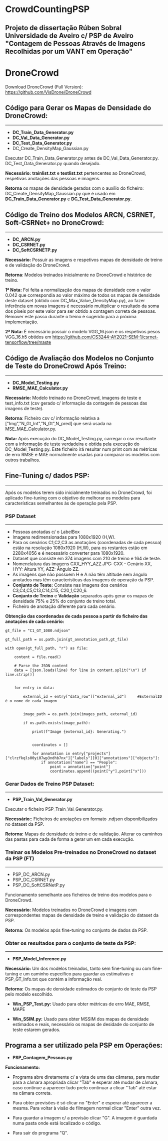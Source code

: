 # CrowdCountingPSP
**Projeto de dissertação Rúben Sobral Universidade de Aveiro c/ PSP de Aveiro "Contagem de Pessoas Através de Imagens Recolhidas por um VANT em Operação"**
------------------------------------------------------------------------------------------------------------------------------------------------------------


# DroneCrowd

Download DroneCrowd (Full Version): https://github.com/VisDrone/DroneCrowd  


## Código para Gerar os Mapas de Densidade do DroneCrowd:
-------------------------------------------------------

* **DC_Train_Data_Generator.py**
* **DC_Val_Data_Generator.py** 
* **DC_Test_Data_Generator.py**
* DC_Create_DensityMap_Gaussian.py


Executar DC_Train_Data_Generator.py antes de DC_Val_Data_Generator.py.  DC_Test_Data_Generator.py quando desejado. 

**Necessário:**  **trainlist.txt** e **testlist.txt** pertencentes ao DroneCrowd, respetivas anotações das pessoas e imagens. 

**Retorna** os mapas de densidade gerados com o auxílio do ficheiro: DC_Create_DensityMap_Gaussian.py que é usado em **DC_Train_Data_Generator.py** e **DC_Test_Data_Generator.py**.




## Código de Treino dos Modelos ARCN, CSRNET, Soft-CSRNet+ no DroneCrowd:
-------------------------------------------------------------------------
* **DC_ARCN.py**
* **DC_CSRNET.py**
* **DC_SoftCSRNETP.py**


**Necessário:** Possuir as imagens e respetivos mapas de densidade de treino e de validação do DroneCrowd.

**Retorna**: Modelos treinados inicialmente no DroneCrowd e histórico de treino.

**1ª Nota:** Foi feita a normalização dos mapas de densidade com o valor 0.042 que correspondia ao valor máximo de todos os mapas de densidade deste dataset (obtido com DC_Max_Value_DensityMap.py), ao fazer inferência em novas imagens é necessário multiplicar o resultado da soma dos píxeis por este valor para ser obtido a contagem correta de pessoas. Remover este passo durante o treino é sugerido para a próxima implementação.

**2ª Nota:** É necessário possuir o modelo VGG_16.json e os respetivos pesos VGG_16.h5 obtidos em 
https://github.com/CS3244-AY2021-SEM-1/csrnet-tensorflow/tree/maste




## Código de Avaliação dos Modelos no Conjunto de Teste do DroneCrowd Após Treino:
-------------------------------------------------------------------------------------------------

* **DC_Model_Testing.py**
* **RMSE_MAE_Calculator.py**
  

**Necessário:** Modelo treinado no DroneCrowd, imagens de teste e test_info.txt (csv gerado c/ informação da contagem de pessoas das imagens de teste).

**Retorna**: Ficheiro csv c/ informação relativa a ["Img","N_Gt_Int","N_Gt",N_pred] que será usada na MSE_MAE_Calculator.py.

**Nota:** Após execução do DC_Model_Testing.py, carregar o csv resultante com a informação de teste verdadeira e obtida pela execução do DC_Model_Testing.py. Este ficheiro irá resultar num print com as métricas de erro RMSE e MAE normalmente usadas para comparar os modelos com outros trabalhos.
 		








## Fine-Tuning c/ dados PSP:
---------------------------------------------------------

Após os modelos terem sido inicialmente treinados no DroneCrowd, foi aplicado fine-tuning com o objetivo de melhorar os modelos para características semelhantes às de operação pela PSP. 

### PSP Dataset
--------------------------------------------------------
* Pessoas anotadas c/ o LabelBox
* Imagens redimensionadas para 1080x1920 (H,W).
* Para os cenários C1,C2,C3 as anotações (coordenadas de cada pessoa) estão na resolução 1080x1920 (H,W), para os restantes estão em 2280x4056 e é necessário converter para 1080x1920.
* Dataset que consiste em 374 imagens com 210 de treino e 164 de teste. 
* Nomenclatura das imagens CXX_HYY_AZZ.JPG: CXX - Cenário XX, HYY: Altura YY, AZZ: Ângulo ZZ. 
* As imagens que não possuem H e A não têm altitude nem ângulo anotados mas têm características das imagens de operação da PSP.
* **Conjunto de Teste:** Consiste nas imagens dos cenários C3,C4,C5,C13,C14,C15, C20_1,C20_6.
* **Conjunto de Treino** e **Validação** separados após gerar os mapas de densidade 75% e 25% do conjunto de treino total.
* Ficheiro de anotação diferente para cada cenário.


**Obtenção das coordenadas de cada pessoa a partir do ficheiro das anotações de cada cenário:** 

	gt_file = "C1_GT_1080.ndjson"

	gt_full_path = os.path.join(gt_annotation_path,gt_file)
 	
	with open(gt_full_path, "r") as file:

        content = file.read()

        # Parse the JSON content
        data = [json.loads(line) for line in content.split("\n") if line.strip()]


        for entry in data:

            external_id = entry["data_row"]["external_id"]     #ExternalID é o nome de cada imagem 


            image_path = os.path.join(images_path, external_id)

            if os.path.exists(image_path):
                
                print(f"Image {external_id}: Generating.")


                coordinates = []

                for annotation in entry["projects"]["clrzfkqls00yi07wp3ndhb7nx"]["labels"][0]["annotations"]["objects"]:
                    if annotation["name"] == "People":
                        point = annotation["point"]
                        coordinates.append((point["y"],point["x"]))




### Gerar Dados de Treino PSP Dataset:
--------------------------------------------------------
* **PSP_Train_Val_Generator.py**

Executar o ficheiro PSP_Train_Val_Generator.py.

**Necessário:**: Ficheiros de anotações em formato .ndjson disponibilizados no dataset da PSP. 

**Retorna:** Mapas de densidade de treino e de validação. Alterar os caminhos das pastas para cada de forma a gerar um em cada execução.




### Treinar os Modelos Pre-treinados no DroneCrowd no dataset da PSP (FT)
--------------------------------------------------------

* PSP_DC_ARCN.py
* PSP_DC_CSRNET.py
* PSP_DC_SoftCSRNetP.py

Funcionamento semelhante aos ficheiros de treino dos modelos para o DroneCrowd.

**Necessário:** Modelos treinados no DroneCrowd e imagens com correspondentes mapas de densidade de treino e validação do dataset da PSP.

**Retorna:** Os modelos após fine-tuning no conjunto de dados da PSP. 



### Obter os resultados para o conjunto de teste da PSP: 
--------------------------------------------------------
* **PSP_Model_Inference.py**

**Necessário:** Um dos modelos treinados, tanto sem fine-tuning ou com fine-tuning e um caminho específico para guardar as estimativas e PSP_GT_Info.txt que contém a informação real.

**Retorna:** Os mapas de densidade estimados do conjunto de teste da PSP pelo modelo escolhido.


* **Win_PSP_Test.py:** Usado para obter métricas de erro MAE, RMSE, MAPE
  
* **Win_SSIM.py:** Usado para obter MSSIM dos mapas de densidade estimados e reais, necessário os mapas de desidade do conjunto de teste estarem gerados.

## Programa a ser utilizado pela PSP em Operações:

* **PSP_Contagem_Pessoas.py**

**Funcionamento:** 

* Programa abre diretamente c/ a vista de uma das câmaras, para mudar para a câmara apropriada clicar "Tab" e esperar até mudar de câmara, caso continue a aparecer tudo preto continuar a clicar "Tab" até estar na câmara correta. 

* Para obter previsões é só clicar no "Enter" e esperar até aparecer a mesma. Para voltar à visão de filmagem normal clicar "Enter" outra vez.

* Para guardar a imagem c/ a previsão clicar "G". A imagem é guardada numa pasta onde está localizado o código. 

* Para sair do programa "Q". 
